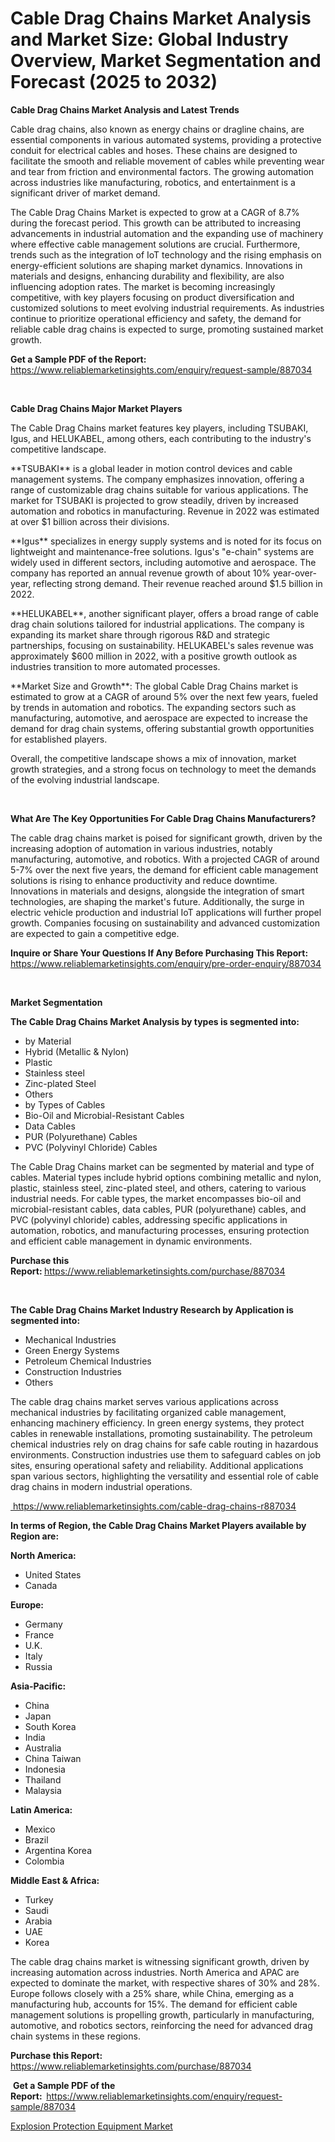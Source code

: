 <p><h1>Cable Drag Chains Market Analysis and Market Size: Global Industry Overview, Market Segmentation and Forecast (2025 to 2032)</h1></p><p><strong>Cable Drag Chains Market Analysis and Latest Trends</strong></p>
<p><p>Cable drag chains, also known as energy chains or dragline chains, are essential components in various automated systems, providing a protective conduit for electrical cables and hoses. These chains are designed to facilitate the smooth and reliable movement of cables while preventing wear and tear from friction and environmental factors. The growing automation across industries like manufacturing, robotics, and entertainment is a significant driver of market demand.</p><p>The Cable Drag Chains Market is expected to grow at a CAGR of 8.7% during the forecast period. This growth can be attributed to increasing advancements in industrial automation and the expanding use of machinery where effective cable management solutions are crucial. Furthermore, trends such as the integration of IoT technology and the rising emphasis on energy-efficient solutions are shaping market dynamics. Innovations in materials and designs, enhancing durability and flexibility, are also influencing adoption rates. The market is becoming increasingly competitive, with key players focusing on product diversification and customized solutions to meet evolving industrial requirements. As industries continue to prioritize operational efficiency and safety, the demand for reliable cable drag chains is expected to surge, promoting sustained market growth.</p></p>
<p><strong>Get a Sample PDF of the Report:&nbsp;</strong> <a href="https://www.reliablemarketinsights.com/enquiry/request-sample/887034?utm_campaign=2137&utm_medium=2&utm_source=Github&utm_content=ia&utm_term=17022025&utm_id=cable-drag-chains">https://www.reliablemarketinsights.com/enquiry/request-sample/887034</a></p>
<p>&nbsp;</p>
<p><strong>Cable Drag Chains Major Market Players</strong></p>
<p><p>The Cable Drag Chains market features key players, including TSUBAKI, Igus, and HELUKABEL, among others, each contributing to the industry's competitive landscape.</p><p>**TSUBAKI** is a global leader in motion control devices and cable management systems. The company emphasizes innovation, offering a range of customizable drag chains suitable for various applications. The market for TSUBAKI is projected to grow steadily, driven by increased automation and robotics in manufacturing. Revenue in 2022 was estimated at over $1 billion across their divisions.</p><p>**Igus** specializes in energy supply systems and is noted for its focus on lightweight and maintenance-free solutions. Igus's "e-chain" systems are widely used in different sectors, including automotive and aerospace. The company has reported an annual revenue growth of about 10% year-over-year, reflecting strong demand. Their revenue reached around $1.5 billion in 2022.</p><p>**HELUKABEL**, another significant player, offers a broad range of cable drag chain solutions tailored for industrial applications. The company is expanding its market share through rigorous R&D and strategic partnerships, focusing on sustainability. HELUKABEL's sales revenue was approximately $600 million in 2022, with a positive growth outlook as industries transition to more automated processes.</p><p>**Market Size and Growth**: The global Cable Drag Chains market is estimated to grow at a CAGR of around 5% over the next few years, fueled by trends in automation and robotics. The expanding sectors such as manufacturing, automotive, and aerospace are expected to increase the demand for drag chain systems, offering substantial growth opportunities for established players.</p><p>Overall, the competitive landscape shows a mix of innovation, market growth strategies, and a strong focus on technology to meet the demands of the evolving industrial landscape.</p></p>
<p>&nbsp;</p>
<p><strong>What Are The Key Opportunities For Cable Drag Chains Manufacturers?</strong></p>
<p><p>The cable drag chains market is poised for significant growth, driven by the increasing adoption of automation in various industries, notably manufacturing, automotive, and robotics. With a projected CAGR of around 5-7% over the next five years, the demand for efficient cable management solutions is rising to enhance productivity and reduce downtime. Innovations in materials and designs, alongside the integration of smart technologies, are shaping the market's future. Additionally, the surge in electric vehicle production and industrial IoT applications will further propel growth. Companies focusing on sustainability and advanced customization are expected to gain a competitive edge.</p></p>
<p><strong>Inquire or Share Your Questions If Any Before Purchasing This Report:</strong> <a href="https://www.reliablemarketinsights.com/enquiry/pre-order-enquiry/887034?utm_campaign=2137&utm_medium=2&utm_source=Github&utm_content=ia&utm_term=17022025&utm_id=cable-drag-chains">https://www.reliablemarketinsights.com/enquiry/pre-order-enquiry/887034</a></p>
<p>&nbsp;</p>
<p><strong>Market Segmentation</strong></p>
<p><strong>The Cable Drag Chains Market Analysis by types is segmented into:</strong></p>
<p><ul><li>by Material</li><li>Hybrid (Metallic & Nylon)</li><li>Plastic</li><li>Stainless steel</li><li>Zinc-plated Steel</li><li>Others</li><li>by Types of Cables</li><li>Bio-Oil and Microbial-Resistant Cables</li><li>Data Cables</li><li>PUR (Polyurethane) Cables</li><li>PVC (Polyvinyl Chloride) Cables</li></ul></p>
<p><p>The Cable Drag Chains market can be segmented by material and type of cables. Material types include hybrid options combining metallic and nylon, plastic, stainless steel, zinc-plated steel, and others, catering to various industrial needs. For cable types, the market encompasses bio-oil and microbial-resistant cables, data cables, PUR (polyurethane) cables, and PVC (polyvinyl chloride) cables, addressing specific applications in automation, robotics, and manufacturing processes, ensuring protection and efficient cable management in dynamic environments.</p></p>
<p><strong>Purchase this Report:&nbsp;</strong><a href="https://www.reliablemarketinsights.com/purchase/887034?utm_campaign=2137&utm_medium=2&utm_source=Github&utm_content=ia&utm_term=17022025&utm_id=cable-drag-chains">https://www.reliablemarketinsights.com/purchase/887034</a></p>
<p>&nbsp;</p>
<p><strong>The Cable Drag Chains Market Industry Research by Application is segmented into:</strong></p>
<p><ul><li>Mechanical Industries</li><li>Green Energy Systems</li><li>Petroleum Chemical Industries</li><li>Construction Industries</li><li>Others</li></ul></p>
<p><p>The cable drag chains market serves various applications across mechanical industries by facilitating organized cable management, enhancing machinery efficiency. In green energy systems, they protect cables in renewable installations, promoting sustainability. The petroleum chemical industries rely on drag chains for safe cable routing in hazardous environments. Construction industries use them to safeguard cables on job sites, ensuring operational safety and reliability. Additional applications span various sectors, highlighting the versatility and essential role of cable drag chains in modern industrial operations.</p></p>
<p><a href="https://www.reliablemarketinsights.com/cable-drag-chains-r887034?utm_campaign=2137&utm_medium=2&utm_source=Github&utm_content=ia&utm_term=17022025&utm_id=cable-drag-chains">&nbsp;https://www.reliablemarketinsights.com/cable-drag-chains-r887034</a></p>
<p><strong>In terms of Region, the Cable Drag Chains Market Players available by Region are:</strong></p>
<p>
    <p> <strong> North America: </strong>
        <ul>
            <li>United States</li>
            <li>Canada</li>
        </ul>
        </p> 
    <p> <strong> Europe: </strong>
        <ul>
            <li>Germany</li>
            <li>France</li>
            <li>U.K.</li>
            <li>Italy</li>
            <li>Russia</li>
        </ul>
        </p> 
    <p> <strong> Asia-Pacific: </strong>
        <ul>
            <li>China</li>
            <li>Japan</li>
            <li>South Korea</li>
            <li>India</li>
            <li>Australia</li>
            <li>China Taiwan</li>
            <li>Indonesia</li>
            <li>Thailand</li>
            <li>Malaysia</li>
        </ul>
        </p> 
    <p> <strong> Latin America: </strong>
        <ul>
            <li>Mexico</li>
            <li>Brazil</li>
            <li>Argentina Korea</li>
            <li>Colombia</li>
        </ul>
        </p> 
    <p> <strong> Middle East & Africa: </strong>
        <ul>
            <li>Turkey</li>
            <li>Saudi</li>
            <li>Arabia</li>
            <li>UAE</li>
            <li>Korea</li>
        </ul>
    </p>
    </p>
<p><p>The cable drag chains market is witnessing significant growth, driven by increasing automation across industries. North America and APAC are expected to dominate the market, with respective shares of 30% and 28%. Europe follows closely with a 25% share, while China, emerging as a manufacturing hub, accounts for 15%. The demand for efficient cable management solutions is propelling growth, particularly in manufacturing, automotive, and robotics sectors, reinforcing the need for advanced drag chain systems in these regions.</p></p>
<p><strong>Purchase this Report: </strong><a href="https://www.reliablemarketinsights.com/purchase/887034?utm_campaign=2137&utm_medium=2&utm_source=Github&utm_content=ia&utm_term=17022025&utm_id=cable-drag-chains">https://www.reliablemarketinsights.com/purchase/887034</a></p>
<p>&nbsp;<strong>Get a Sample PDF of the Report:&nbsp;&nbsp;</strong><a href="https://www.reliablemarketinsights.com/enquiry/request-sample/887034?utm_campaign=2137&utm_medium=2&utm_source=Github&utm_content=ia&utm_term=17022025&utm_id=cable-drag-chains">https://www.reliablemarketinsights.com/enquiry/request-sample/887034</a></p>
<p><strong></strong></p>
<p><p><a href="https://github.com/SanjidaKhan901/Market-Research-Report-List-1/blob/main/explosion-protection-equipment-market.md?utm_campaign=2137&utm_medium=2&utm_source=Github&utm_content=ia&utm_term=17022025&utm_id=cable-drag-chains">Explosion Protection Equipment Market</a></p></p>